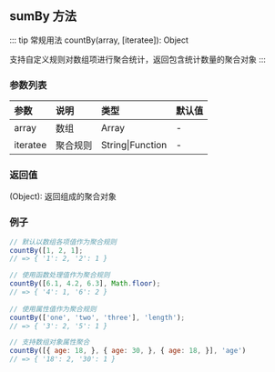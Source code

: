 ## sumBy 方法
::: tip 常规用法
countBy(array, [iteratee]): Object

支持自定义规则对数组项进行聚合统计，返回包含统计数量的聚合对象
:::

### 参数列表
| 参数          | 说明          | 类型         | 默认值   |
| :------------ |:------------ | :--------    | :--------|
| array         | 数组       | Array | -      |
| iteratee      | 聚合规则          | String\|Function | - |

### 返回值
(Object): 返回组成的聚合对象

### 例子
```js
// 默认以数组各项值作为聚合规则
countBy([1, 2, 1];
// => { '1': 2, '2': 1 }

// 使用函数处理值作为聚合规则
countBy([6.1, 4.2, 6.3], Math.floor);
// => { '4': 1, '6': 2 }
 
// 使用属性值作为聚合规则
countBy(['one', 'two', 'three'], 'length');
// => { '3': 2, '5': 1 }

// 支持数组对象属性聚合
countBy([{ age: 18, }, { age: 30, }, { age: 18, }], 'age')
// => { '18': 2, '30': 1 }
```
